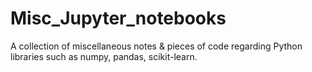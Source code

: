 # Misc_Jupyter_notebooks
A collection of miscellaneous notes &amp; pieces of code regarding Python libraries such as numpy, pandas, scikit-learn.
